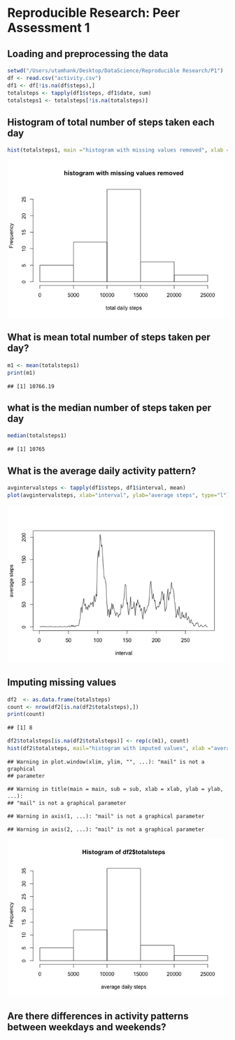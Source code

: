 # Reproducible Research: Peer Assessment 1


## Loading and preprocessing the data

```r
setwd("/Users/utamhank/Desktop/DataScience/Reproducible Research/P1")
df <- read.csv("activity.csv")
df1 <- df[!is.na(df$steps),]
totalsteps <- tapply(df1$steps, df1$date, sum)
totalsteps1 <- totalsteps[!is.na(totalsteps)]
```

## Histogram of total number of steps taken each day

```r
hist(totalsteps1, main ="histogram with missing values removed", xlab ="total daily steps")
```

![](PA1_template_files/figure-html/unnamed-chunk-2-1.png) 

## What is mean total number of steps taken per day?

```r
m1 <- mean(totalsteps1)
print(m1)
```

```
## [1] 10766.19
```

## what is the median number of steps taken per day

```r
median(totalsteps1)
```

```
## [1] 10765
```

## What is the average daily activity pattern?


```r
avgintervalsteps <- tapply(df1$steps, df1$interval, mean)
plot(avgintervalsteps, xlab="interval", ylab="average steps", type="l")
```

![](PA1_template_files/figure-html/unnamed-chunk-5-1.png) 

## Imputing missing values


```r
df2  <- as.data.frame(totalsteps)
count <- nrow(df2[is.na(df2$totalsteps),])
print(count)
```

```
## [1] 8
```

```r
df2$totalsteps[is.na(df2$totalsteps)] <- rep(c(m1), count)
hist(df2$totalsteps, mail="histogram with imputed values", xlab ="average daily steps")
```

```
## Warning in plot.window(xlim, ylim, "", ...): "mail" is not a graphical
## parameter
```

```
## Warning in title(main = main, sub = sub, xlab = xlab, ylab = ylab, ...):
## "mail" is not a graphical parameter
```

```
## Warning in axis(1, ...): "mail" is not a graphical parameter
```

```
## Warning in axis(2, ...): "mail" is not a graphical parameter
```

![](PA1_template_files/figure-html/unnamed-chunk-6-1.png) 

## Are there differences in activity patterns between weekdays and weekends?
